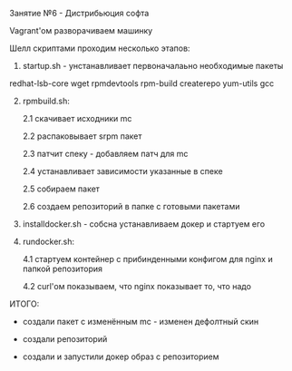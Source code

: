 Занятие №6 - Дистрибьюция софта

Vagrant'ом разворачиваем машинку

Шелл скриптами проходим несколько этапов:

1. startup.sh - унстанавливает первоначалаьно необходимые пакеты

  redhat-lsb-core wget rpmdevtools rpm-build createrepo yum-utils gcc

2. rpmbuild.sh:

    2.1 скачивает исходники mc
  
    2.2 распаковывает srpm пакет
  
    2.3 патчит спеку - добавляем патч для mc
  
    2.4 устанавливает зависимости указанные в спеке
  
    2.5 собираем пакет 
  
    2.6 создаем репозиторий в папке с готовыми пакетами
  
3. installdocker.sh - собсна устанавливаем докер и стартуем его

4. rundocker.sh:

    4.1 стартуем контейнер с прибинденными конфигом для nginx и папкой репозитория
  
    4.2 curl'ом показываем, что nginx показывает то, что надо
  

ИТОГО:

  - создали пакет с изменённым mc - изменен дефолтный скин
  
  - создали репозиторий
  
  - создали и запустили докер образ с репозиторием 
  
